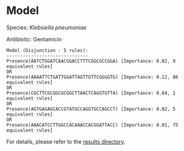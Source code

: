 
# Model

Species: *Klebsiella pneumoniae*

Antibiotic: Gentamicin

```
Model (Disjunction - 5 rules):
------------------------------
Presence(AATCTGGATCAACGGACCTTTCGGCGCCGGA) [Importance: 0.82, 9 equivalent rules]
OR
Presence(AAAATTCTGATTGGATTAGTTGTTCGGGGTG) [Importance: 0.12, 86 equivalent rules]
OR
Presence(CGCTTCGCGGCGCGGCTTAACTCAGGTGTTA) [Importance: 0.04, 1 equivalent rules]
OR
Presence(AGTGAGAGCACCGTATGCCAGGTGCCAGCCT) [Importance: 0.02, 5 equivalent rules]
OR
Presence(AAACATCCTTGGCCACAAACCACGGATTACC) [Importance: 0.01, 75 equivalent rules]

```

For details, please refer to the [results directory](../../../../../results/scm_b/klebsiella%20pneumoniae/gentamicin/repeat_6/).

